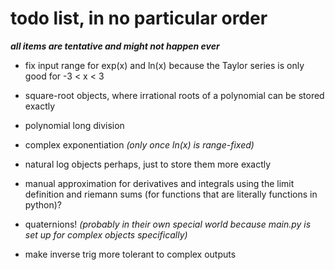 # todo list, in no particular order

***all items are tentative and might not happen ever***

- fix input range for exp(x) and ln(x) because the Taylor series is only good for -3 < x < 3

- square-root objects, where irrational roots of a polynomial can be stored exactly

- polynomial long division

- complex exponentiation *(only once ln(x) is range-fixed)*

- natural log objects perhaps, just to store them more exactly

- manual approximation for derivatives and integrals using the limit definition and riemann sums (for functions that are literally functions in python)?

- quaternions! *(probably in their own special world because main.py is set up for complex objects specifically)*

- make inverse trig more tolerant to complex outputs